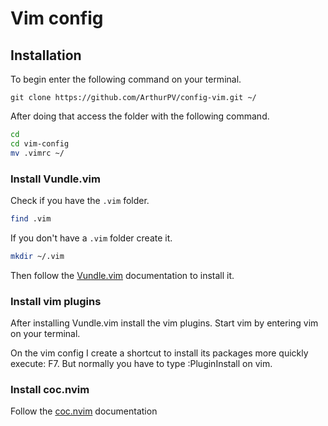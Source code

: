 # Vim config

## Installation 

To begin enter the following command on your terminal.

```
git clone https://github.com/ArthurPV/config-vim.git ~/
```

After doing that access the folder with the following command.
```bash
cd 
cd vim-config
mv .vimrc ~/
```
### Install Vundle.vim

Check if you have the ```.vim``` folder.
```bash
find .vim
```


If you don't have a ```.vim``` folder create it.
```bash
mkdir ~/.vim
```

Then follow the [Vundle.vim](https://github.com/VundleVim/Vundle.vim) documentation to install it.

### Install vim plugins

After installing Vundle.vim install the vim plugins. Start vim by entering vim on your terminal.

On the vim config I create a shortcut to install its packages more quickly execute: F7.
But normally you have to type :PluginInstall on vim.

### Install coc.nvim

Follow the [coc.nvim](https://github.com/neoclide/coc.nvim) documentation
